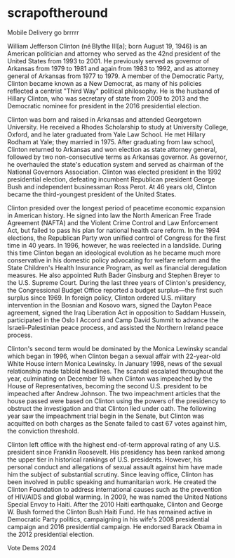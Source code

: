 # scrapoftheround
Mobile Delivery go brrrrr


William Jefferson Clinton (né Blythe III[a]; born August 19, 1946) is an American politician and attorney who served as the 42nd president of the United States from 1993 to 2001. He previously served as governor of Arkansas from 1979 to 1981 and again from 1983 to 1992, and as attorney general of Arkansas from 1977 to 1979. A member of the Democratic Party, Clinton became known as a New Democrat, as many of his policies reflected a centrist "Third Way" political philosophy. He is the husband of Hillary Clinton, who was secretary of state from 2009 to 2013 and the Democratic nominee for president in the 2016 presidential election.

Clinton was born and raised in Arkansas and attended Georgetown University. He received a Rhodes Scholarship to study at University College, Oxford, and he later graduated from Yale Law School. He met Hillary Rodham at Yale; they married in 1975. After graduating from law school, Clinton returned to Arkansas and won election as state attorney general, followed by two non-consecutive terms as Arkansas governor. As governor, he overhauled the state's education system and served as chairman of the National Governors Association. Clinton was elected president in the 1992 presidential election, defeating incumbent Republican president George Bush and independent businessman Ross Perot. At 46 years old, Clinton became the third-youngest president of the United States.

Clinton presided over the longest period of peacetime economic expansion in American history. He signed into law the North American Free Trade Agreement (NAFTA) and the Violent Crime Control and Law Enforcement Act, but failed to pass his plan for national health care reform. In the 1994 elections, the Republican Party won unified control of Congress for the first time in 40 years. In 1996, however, he was reelected in a landslide. During this time Clinton began an ideological evolution as he became much more conservative in his domestic policy advocating for welfare reform and the State Children's Health Insurance Program, as well as financial deregulation measures. He also appointed Ruth Bader Ginsburg and Stephen Breyer to the U.S. Supreme Court. During the last three years of Clinton's presidency, the Congressional Budget Office reported a budget surplus—the first such surplus since 1969. In foreign policy, Clinton ordered U.S. military intervention in the Bosnian and Kosovo wars, signed the Dayton Peace agreement, signed the Iraq Liberation Act in opposition to Saddam Hussein, participated in the Oslo I Accord and Camp David Summit to advance the Israeli–Palestinian peace process, and assisted the Northern Ireland peace process.

Clinton's second term would be dominated by the Monica Lewinsky scandal which began in 1996, when Clinton began a sexual affair with 22-year-old White House intern Monica Lewinsky. In January 1998, news of the sexual relationship made tabloid headlines. The scandal escalated throughout the year, culminating on December 19 when Clinton was impeached by the House of Representatives, becoming the second U.S. president to be impeached after Andrew Johnson. The two impeachment articles that the house passed were based on Clinton using the powers of the presidency to obstruct the investigation and that Clinton lied under oath. The following year saw the impeachment trial begin in the Senate, but Clinton was acquitted on both charges as the Senate failed to cast 67 votes against him, the conviction threshold.

Clinton left office with the highest end-of-term approval rating of any U.S. president since Franklin Roosevelt. His presidency has been ranked among the upper tier in historical rankings of U.S. presidents. However, his personal conduct and allegations of sexual assault against him have made him the subject of substantial scrutiny. Since leaving office, Clinton has been involved in public speaking and humanitarian work. He created the Clinton Foundation to address international causes such as the prevention of HIV/AIDS and global warming. In 2009, he was named the United Nations Special Envoy to Haiti. After the 2010 Haiti earthquake, Clinton and George W. Bush formed the Clinton Bush Haiti Fund. He has remained active in Democratic Party politics, campaigning in his wife's 2008 presidential campaign and 2016 presidential campaign. He endorsed Barack Obama in the 2012 presidential election. 

Vote Dems 2024